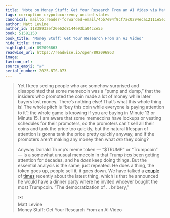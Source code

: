```yaml
---
title: 'Note on Money Stuff: Get Your Research From an AI Video via Matt Levine'
tags: corruption crypotocurrency united-states
canonical: mailto:reader-forwarded-email/4bb7e94f9cf7ac0294eca12111e5e21c
author: Matt Levine
author_id: 11838932ef26e62d8144e93ba04cce55
book: 51581150
book_title: 'Money Stuff: Get Your Research From an AI Video'
hide_title: true
highlight_id: 892096863
readwise_url: https://readwise.io/open/892096863
image:
favicon_url:
source_emoji: "✉️"
serial_number: 2025.NTS.073
---
```

> Yet I keep seeing people who are somehow surprised and disappointed that some memecoin was a “pump and dump,” that the insiders who promoted the coin made a lot of money while later buyers lost money. There’s nothing else! That’s what this whole thing is! The whole pitch is “buy this coin while everyone is paying attention to it”; the whole game is knowing if you are buying in Minute 13 or Minute 15. I am aware that some memecoins have lockups or vesting schedules for their promoters, so the promoters can’t sell all their coins and tank the price too quickly, but the natural lifespan of attention is gonna tank the price pretty quickly anyway, and if the promoters aren’t making any money then what *are* they doing?
> 
> Anyway Donald Trump’s meme token — “$TRUMP” or “Trumpcoin” — is a somewhat unusual memecoin in that Trump *has* been getting attention for decades, and he *does* keep doing things. But the essential analysis is the same, just repeated. He does a thing, the token goes up, people sell it, it goes down. We have talked a [couple](https://links.message.bloomberg.com/s/c/rCwW2Ug1qnTx44jco0llNUxJvSqU_aB7teDOUzuuPT4tyXe7IpjEfSDDTrRRXxGvQD3wd0_4xHuPSZz1oFETwvEgTNTTJsm3HkAQ7DUcg4iAmfLqlF-uH4mtp25seWWMhrY-MdivUQMgj7aYbjws0RY1obX-s00NIOxfURj9-al7SMfyOTgtAXxJ0Z-wO99cKUma0G7nIpxf4YkSiyOSSYVqJP_Cor3AR-nt9QcJCumL9vpM7fVB7uUrZC37WkByXZwZcgWujRaEeNzRE2XBMBEFaA/LlSvbY2Mq5Zqk95Mz4NUNJFPdlhwld8M/9) of [times](https://links.message.bloomberg.com/s/c/89tz4-2Q79CCyMejRQk7WCnj3wTwHtMo2c681dQRr6AdP_wXOFrukyxlwYAMnE3d9gxvfDNtbMjnuYXN_UTx36rEg_r7zxVcG22OKDtsW-ebjlTWP_JUz0Wt2firws9k0s_LQor9ORU34X5yNv1KkPfyWwr8rjSD8qXjJ8Zgc291ePpA1VI4IKKTmnx85acYxyeZu9ru50W3e3mxIU14Mm4zrg4o8NM0_3MBCnDkgzYcybRRrLaDUupzGaeChkzGGEsriecEuUy5-WaGd00WXgrhzw/x-kX5qdNkwgBGcK_ToIKay5kwmrKHsvy/9) recently about the latest thing, which is that he announced he would have a dinner party where he invited whoever bought the most Trumpcoin. “The democratization of … bribery,”
> <div class="quoteback-footer"><div class="quoteback-avatar"><span class="mini-emoji"> ✉️</span></div><div class="quoteback-metadata"><div class="metadata-inner"><span style="display:none">FROM:</span><div aria-label="Matt Levine" class="quoteback-author"> Matt Levine</div><div aria-label="Money Stuff: Get Your Research From an AI Video" class="quoteback-title"> Money Stuff: Get Your Research From an AI Video</div></div></div></div>